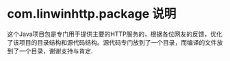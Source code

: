 # com.linwinhttp.package 说明
这个Java项目包是专门用于提供主要的HTTP服务的，根据各位网友的反馈，优化了该项目的目录结构和源代码结构。源代码专门放到了一个目录，而编译的文件放到了一个目录，谢谢支持与肯定.
